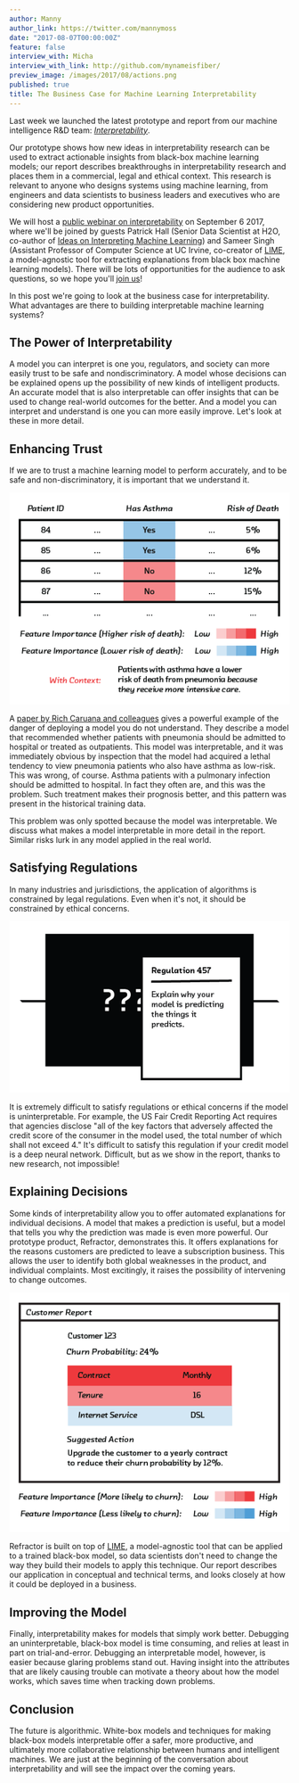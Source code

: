 ```yaml
---
author: Manny
author_link: https://twitter.com/mannymoss
date: "2017-08-07T00:00:00Z"
feature: false
interview_with: Micha
interview_with_link: http://github.com/mynameisfiber/
preview_image: /images/2017/08/actions.png
published: true
title: The Business Case for Machine Learning Interpretability
---
```


Last week we launched the latest prototype and report from our machine
intelligence R&D team:
[_Interpretability_](http://blog.fastforwardlabs.com/2017/08/02/interpretability.html).

Our prototype shows how new ideas in interpretability research can be used to
extract actionable insights from black-box machine learning models; our report
describes breakthroughs in interpretability research and places them in a
commercial, legal and ethical context. This research is relevant to anyone who
designs systems using machine learning, from engineers and data scientists to
business leaders and executives who are considering new product opportunities.

We will host a [public webinar on
interpretability](https://mlinterpretability.splashthat.com/) on September 6
2017, where we'll be joined by guests Patrick Hall (Senior Data Scientist at
H2O, co-author of [Ideas on Interpreting Machine
Learning](https://www.oreilly.com/ideas/ideas-on-interpreting-machine-learning))
and Sameer Singh (Assistant Professor of Computer Science at UC Irvine,
co-creator of [LIME](https://github.com/marcotcr/lime), a model-agnostic tool
for extracting explanations from black box machine learning models). There will
be lots of opportunities for the audience to ask questions, so we hope you'll
[join us](https://mlinterpretability.splashthat.com/)!

In this post we're going to look at the business case for interpretability.
What advantages are there to building interpretable machine learning systems?

## The Power of Interpretability

A model you can interpret is one you, regulators, and society can more easily
trust to be safe and nondiscriminatory. A model whose decisions can be
explained opens up the possibility of new kinds of intelligent products. An
accurate model that is also interpretable can offer insights that can be used
to change real-world outcomes for the better. And a model you can interpret and
understand is one you can more easily improve. Let's look at these in more
detail.

## Enhancing Trust

If we are to trust a machine learning model to perform accurately, and to be
safe and non-discriminatory, it is important that we understand it.

![Asthma and pneumonia](/images/2017/08/asthma.png)

A [paper by Rich Caruana and
colleagues](http://people.dbmi.columbia.edu/noemie/papers/15kdd.pdf) gives a
powerful example of the danger of deploying a model you do not understand. They
describe a model that recommended whether patients with pneumonia should be
admitted to hospital or treated as outpatients. This model was interpretable,
and it was immediately obvious by inspection that the model had acquired a
lethal tendency to view pneumonia patients who also have asthma as low-risk.
This was wrong, of course. Asthma patients with a pulmonary infection 
should be admitted to hospital. In fact they often are, and this was the
problem. Such treatment makes their prognosis better, and this pattern was
present in the historical training data.

This problem was only spotted because the model was interpretable. We discuss
what makes a model interpretable in more detail in the report. Similar risks
lurk in any model applied in the real world.

## Satisfying Regulations

In many industries and jurisdictions, the application of algorithms is
constrained by legal regulations. Even when it's not, it should be constrained
by ethical concerns. 

![Asthma and pneumonia](/images/2017/08/regulations.png)

It is extremely difficult to satisfy regulations or ethical concerns if the
model is uninterpretable. For example, the US Fair Credit Reporting Act
requires that agencies disclose "all of the key factors that adversely affected the credit score
of the consumer in the model used, the total number of which shall not exceed
4." It's difficult to satisfy this regulation if your credit model is a deep
neural network. Difficult, but as we show in the report, thanks to new
research, not impossible!

## Explaining Decisions

Some kinds of interpretability allow you to offer automated explanations for
individual decisions. A model that makes a prediction is useful, but a model
that tells you why the prediction was made is even more powerful. Our prototype
product, Refractor, demonstrates this. It offers explanations for the
reasons customers are predicted to leave a subscription business. This allows
the user to identify both global weaknesses in the product, and individual
complaints. Most excitingly, it raises the possibility of intervening to change
outcomes.

![Explaining predictions](/images/2017/08/actions.png)

Refractor is built on top of [LIME](https://github.com/marcotcr/lime), a
model-agnostic tool that can be applied to a trained black-box model, so data
scientists don't need to change the way they build their models to apply this
technique. Our report describes our application in conceptual and technical
terms, and looks closely at how it could be deployed in a business.

## Improving the Model

Finally, interpretability makes for models that simply work better. Debugging
an uninterpretable, black-box model is time consuming, and relies at least in
part on trial-and-error. Debugging an interpretable model, however, is easier
because glaring problems stand out. Having insight into the attributes that are
likely causing trouble can motivate a theory about how the model works, which
saves time when tracking down problems.

## Conclusion 

The future is algorithmic. White-box models and techniques for making black-box
models interpretable offer a safer, more productive, and ultimately more
collaborative relationship between humans and intelligent machines. We are just
at the beginning of the conversation about interpretability and will see the
impact over the coming years.